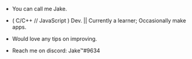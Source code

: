 - You can call me Jake.
- ( C/C++ // JavaScript ) Dev. || Currently a learner;  Occasionally make apps.
- Would love any tips on improving.

- Reach me on discord:  Jake™#9634

<!---
ItsDatSpicymeme/ItsDatSpicymeme is a ✨ special ✨ repository because its `README.md` (this file) appears on your GitHub profile.
You can click the Preview link to take a look at your changes.
--->
